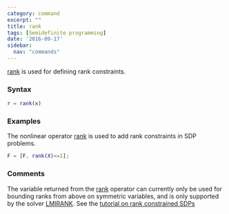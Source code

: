 ```yaml
---
category: command
excerpt: ""
title: rank
tags: [Semidefinite programming]
date: '2016-09-17'
sidebar:
  nav: "commands"
---
```


[rank](/command/rank) is used for defining rank constraints.

### Syntax

````matlab
r = rank(x)
````

### Examples

The nonlinear operator [rank](/command/rank) is used to add rank constraints in SDP problems.

````matlab
F = [F, rank(X)<=1];
````


### Comments

The variable returned from the [rank](/command/rank) operator can currently only be used for bounding ranks from above on symmetric variables, and is only supported by the solver [LMIRANK](/solver/lmirank). See the [tutorial on rank constrained SDPs](/tutorial/ranksdp)
